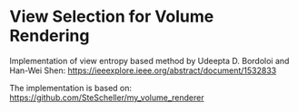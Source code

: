 # View Selection for Volume Rendering
Implementation of view entropy based method by Udeepta D. Bordoloi and Han-Wei Shen:
https://ieeexplore.ieee.org/abstract/document/1532833

The implementation is based on:
https://github.com/SteScheller/my_volume_renderer

